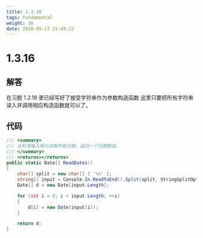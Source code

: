 ```yaml
---
title: 1.3.16
tags: Fundamental
weight: 16
date: 2018-05-17 21:49:22
---
```


# 1.3.16


## 解答

在习题 1.2.19 里已经写好了接受字符串作为参数构造函数
这里只要把所有字符串读入并调用相应构造函数就可以了。

## 代码

```csharp
/// <summary>
/// 从标准输入按行读取所有日期，返回一个日期数组。
/// </summary>
/// <returns></returns>
public static Date[] ReadDates()
{
    char[] split = new char[] { '\n' };
    string[] input = Console.In.ReadToEnd().Split(split, StringSplitOptions.RemoveEmptyEntries);
    Date[] d = new Date[input.Length];

    for (int i = 0; i < input.Length; ++i)
    {
        d[i] = new Date(input[i]);
    }

    return d;
}
```

